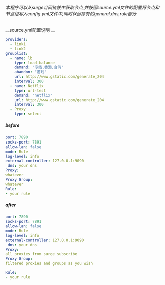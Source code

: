 ###### 本程序可以从surge订阅链接中获取节点,并按照source.yml文件的配置将节点和节点组写入config.yml文件中,同时保留原有的general,dns,rule部分

__source.yml配置说明 __
```yml
providers: 
  - link1
  - link2
grouplist:
  - name: lb
    type: load-balance
    demand: "专线,香港,台湾"
    abandon: "游戏"
    url: http://www.gstatic.com/generate_204
    interval: 300
  - name: Netflix
    type: url-test
    demand: "netflix"
    url: http://www.gstatic.com/generate_204
    interval: 300
  - Proxy
    type: select
```

##### before
```yml
port: 7890
socks-port: 7891
allow-lan: false
mode: Rule
log-level: info
external-controller: 127.0.0.1:9090
 dns: your dns
Proxy:
whatever
Proxy Group:
whatever
Rule:
- your rule
```
##### after
```yml
port: 7890
socks-port: 7891
allow-lan: false
mode: Rule
log-level: info
external-controller: 127.0.0.1:9090
 dns: your dns
Proxy:
all proxies from surge subscribe
Proxy Group:
filtered proxies and groups as you wish

Rule:
- your rule
```
